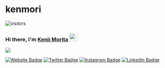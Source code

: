 # kenmori

![visitors](https://visitor-badge.glitch.me/badge?page_id=page.id)

### Hi there, I'm <a href="https://kenjimorita.jp" target="_blank">Kenji Morita</a> <img src="https://media.giphy.com/media/hvRJCLFzcasrR4ia7z/giphy.gif" width="25px">

<img src="https://www.codewars.com/users/kenmori/badges/micro">

[![Website Badge](https://img.shields.io/badge/Website-3b5998?style=flat-square&logo=google-chrome&logoColor=white)](https://kenjimorita.jp)
[![Twitter Badge](https://img.shields.io/badge/-Twitter-00acee?style=flat-square&logo=Twitter&logoColor=white)](https://twitter.com/terrace_tech)
[![Instagram Badge](https://img.shields.io/badge/-Instagram-e4405f?style=flat-square&logo=Instagram&logoColor=white)](https://www.instagram.com/india_japan_moritakenji/)
[![Linkedin Badge](https://img.shields.io/badge/-LinkedIn-0e76a8?style=flat-square&logo=Linkedin&logoColor=white)](https://www.linkedin.com/in/kenji-morita-8804b7188/)
 

